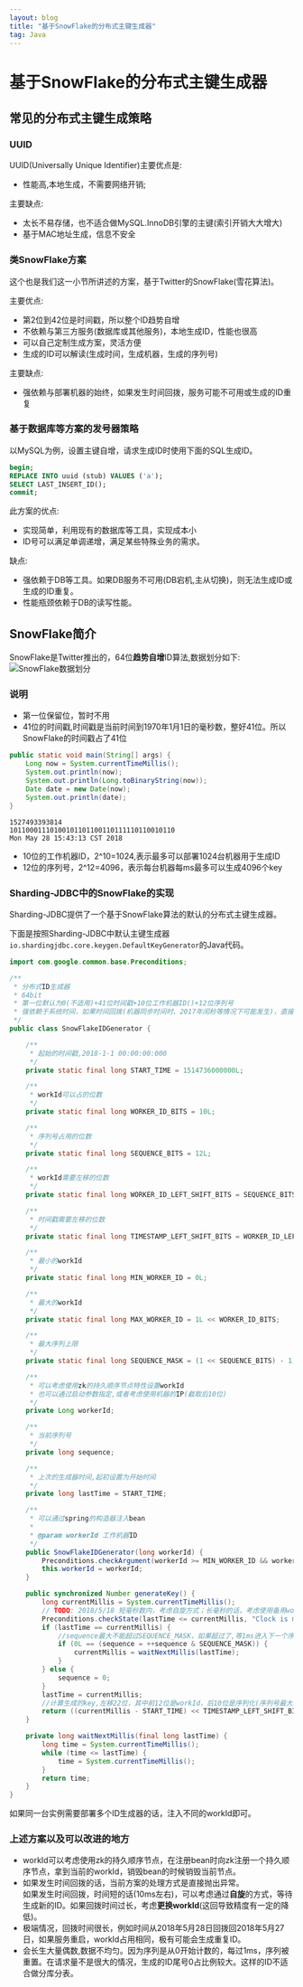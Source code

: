 ```yaml
---
layout: blog
title: "基于SnowFlake的分布式主键生成器"
tag: Java
---
```

# 基于SnowFlake的分布式主键生成器

## 常见的分布式主键生成策略

### UUID

UUID(Universally Unique Identifier)主要优点是:

* 性能高,本地生成，不需要网络开销;

主要缺点:

* 太长不易存储，也不适合做MySQL.InnoDB引擎的主键(索引开销大大增大)
* 基于MAC地址生成，信息不安全

### 类SnowFlake方案

这个也是我们这一小节所讲述的方案，基于Twitter的SnowFlake(雪花算法)。

主要优点:

* 第2位到42位是时间戳，所以整个ID趋势自增
* 不依赖与第三方服务(数据库或其他服务)，本地生成ID，性能也很高
* 可以自己定制生成方案，灵活方便
* 生成的ID可以解读(生成时间，生成机器，生成的序列号)

主要缺点:

* 强依赖与部署机器的始终，如果发生时间回拨，服务可能不可用或生成的ID重复

### 基于数据库等方案的发号器策略

以MySQL为例，设置主键自增，请求生成ID时使用下面的SQL生成ID。

 ```sql
begin;
REPLACE INTO uuid (stub) VALUES ('a');
SELECT LAST_INSERT_ID();
commit;
```

此方案的优点:

* 实现简单，利用现有的数据库等工具，实现成本小
* ID号可以满足单调递增，满足某些特殊业务的需求。

缺点:

* 强依赖于DB等工具。如果DB服务不可用(DB宕机,主从切换)，则无法生成ID或生成的ID重复。
* 性能瓶颈依赖于DB的读写性能。

## SnowFlake简介

SnowFlake是Twitter推出的，64位**趋势自增**ID算法,数据划分如下:
![SnowFlake数据划分](https://raw.githubusercontent.com/RussXia/RussXia.github.io/master/_pic/snow-flake-consist.jpeg)

### 说明

* 第一位保留位，暂时不用
* 41位的时间戳,时间戳是当前时间到1970年1月1日的毫秒数，整好41位。所以SnowFlake的时间戳占了41位

```java
public static void main(String[] args) {
    Long now = System.currentTimeMillis();
    System.out.println(now);
    System.out.println(Long.toBinaryString(now));
    Date date = new Date(now);
    System.out.println(date);
}
```

```text
1527493393814
10110001110100101101100110111110110010110
Mon May 28 15:43:13 CST 2018
```

* 10位的工作机器ID，2^10=1024,表示最多可以部署1024台机器用于生成ID
* 12位的序列号，2^12=4096，表示每台机器每ms最多可以生成4096个key

### Sharding-JDBC中的SnowFlake的实现

Sharding-JDBC提供了一个基于SnowFlake算法的默认的分布式主键生成器。

下面是按照Sharding-JDBC中默认主键生成器`io.shardingjdbc.core.keygen.DefaultKeyGenerator`的Java代码。

```java
import com.google.common.base.Preconditions;

/**
 * 分布式ID生成器
 * 64bit
 * 第一位默认为0(不适用)+41位时间戳+10位工作机器ID()+12位序列号
 * 强依赖于系统时间，如果时间回拨(机器同步时间时、2017年闰秒等情况下可能发生)，直接抛出异常
 */
public class SnowFlakeIDGenerator {

    /**
     * 起始的时间戳,2018-1-1 00:00:00:000
     */
    private static final long START_TIME = 1514736000000L;

    /**
     * workId可以占的位数
     */
    private static final long WORKER_ID_BITS = 10L;

    /**
     * 序列号占用的位数
     */
    private static final long SEQUENCE_BITS = 12L;

    /**
     * workId需要左移的位数
     */
    private static final long WORKER_ID_LEFT_SHIFT_BITS = SEQUENCE_BITS;

    /**
     * 时间戳需要左移的位数
     */
    private static final long TIMESTAMP_LEFT_SHIFT_BITS = WORKER_ID_LEFT_SHIFT_BITS + WORKER_ID_BITS;

    /**
     * 最小的workId
     */
    private static final long MIN_WORKER_ID = 0L;

    /**
     * 最大的workId
     */
    private static final long MAX_WORKER_ID = 1L << WORKER_ID_BITS;

    /**
     * 最大序列上限
     */
    private static final long SEQUENCE_MASK = (1 << SEQUENCE_BITS) - 1;

    /**
     * 可以考虑使用zk的持久顺序节点特性设置workId
     * 也可以通过启动参数指定,或者考虑使用机器的IP(截取后10位)
     */
    private Long workerId;

    /**
     * 当前序列号
     */
    private long sequence;

    /**
     * 上次的生成器时间,起初设置为开始时间
     */
    private long lastTime = START_TIME;

    /**
     * 可以通过spring的构造器注入bean
     *
     * @param workerId 工作机器ID
     */
    public SnowFlakeIDGenerator(long workerId) {
        Preconditions.checkArgument(workerId >= MIN_WORKER_ID && workerId <= MAX_WORKER_ID, "illegal workerId : %s", workerId);
        this.workerId = workerId;
    }

    public synchronized Number generateKey() {
        long currentMillis = System.currentTimeMillis();
        // TODO: 2018/5/18 短毫秒数内，考虑自旋方式；长毫秒的话，考虑使用备用workId
        Preconditions.checkState(lastTime <= currentMillis, "Clock is moving backwards, last time is %d milliseconds, current time is %d milliseconds", lastTime, currentMillis);
        if (lastTime == currentMillis) {
            //sequence最大不能超过SEQUENCE_MASK，如果超过了,等1ms进入下一个序列
            if (0L == (sequence = ++sequence & SEQUENCE_MASK)) {
                currentMillis = waitNextMillis(lastTime);
            }
        } else {
            sequence = 0;
        }
        lastTime = currentMillis;
        //计算生成的key,左移22位，其中前12位是workId，后10位是序列化(序列号最大就是10位)
        return ((currentMillis - START_TIME) << TIMESTAMP_LEFT_SHIFT_BITS) | (workerId << WORKER_ID_LEFT_SHIFT_BITS) | sequence;
    }

    private long waitNextMillis(final long lastTime) {
        long time = System.currentTimeMillis();
        while (time <= lastTime) {
            time = System.currentTimeMillis();
        }
        return time;
    }
}
```

如果同一台实例需要部署多个ID生成器的话，注入不同的workId即可。

### 上述方案以及可以改进的地方

* workId可以考虑使用zk的持久顺序节点，在注册bean时向zk注册一个持久顺序节点，拿到当前的workId，销毁bean的时候销毁当前节点。
* 如果发生时间回拨的话，当前方案的处理方式是直接抛出异常。<br>
    如果发生时间回拨，时间短的话(10ms左右)，可以考虑通过**自旋**的方式，等待生成新的ID。如果回拨时间过长，考虑**更换workId**(这回导致精度有一定的降低)。
* 极端情况，回拨时间很长，例如时间从2018年5月28日回拨回2018年5月27日，如果服务重启，workId占用相同，极有可能会生成重复ID。
* 会长生大量偶数,数据不均匀。因为序列是从0开始计数的，每过1ms，序列被重置。在请求量不是很大的情况，生成的ID尾号0占比例较大。这样的ID不适合做分库分表。
